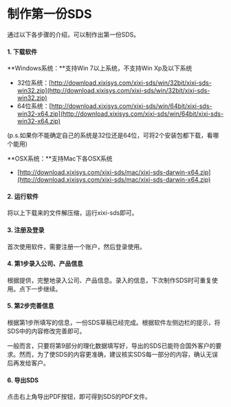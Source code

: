 # 制作第一份SDS

通过以下各步骤的介绍，可以制作出第一份SDS。

#### 1. 下载软件

**Windows系统：**支持Win 7以上系统，不支持Win Xp及以下系统

* 32位系统：[http://download.xixisys.com/xixi-sds/win/32bit/xixi-sds-win32.zip](http://download.xixisys.com/xixi-sds/win/32bit/xixi-sds-win32.zip)
* 64位系统：[http://download.xixisys.com/xixi-sds/win/64bit/xixi-sds-win32-x64.zip](http://download.xixisys.com/xixi-sds/win/64bit/xixi-sds-win32-x64.zip)

\(p.s.如果你不能确定自己的系统是32位还是64位，可将2个安装包都下载，看哪个能用\)

**OSX系统：**支持Mac下各OSX系统

* [http://download.xixisys.com/xixi-sds/mac/xixi-sds-darwin-x64.zip](http://download.xixisys.com/xixi-sds/mac/xixi-sds-darwin-x64.zip)

#### 2. 运行软件

将以上下载来的文件解压缩，运行xixi-sds即可。

#### 3. 注册及登录

首次使用软件，需要注册一个账户，然后登录使用。

#### 4. 第1步录入公司、产品信息

根据提供，完整地录入公司、产品信息。录入的信息，下次制作SDS时可重复使用。点下一步继续。

#### 5. 第2步完善信息

根据第1步所填写的信息，一份SDS草稿已经完成。根据软件左侧边栏的提示，将SDS中的内容修改完善即可。

一般而言，只要将第9部分的理化数据填写好，导出的SDS已能符合国外客户的要求。然而，为了使SDS的内容更准确，建议核实SDS每一部分的内容，确认无误后再发给客户。

#### 6. 导出SDS

点击右上角导出PDF按钮，即可得到SDS的PDF文件。

